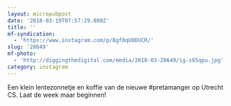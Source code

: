 ```yaml
---
layout: micropubpost
date: '2018-03-19T07:57:29.000Z'
title: ''
mf-syndication:
  - 'https://www.instagram.com/p/Bgf0qU0DUCR/'
slug: '28649'
mf-photo:
  - 'http://diggingthedigital.com/media/2018-03-28649/ig-s85qpu.jpg'
category: instagram
---
```

Een klein lentezonnetje en koffie van de nieuwe #pretamanger op Utrecht CS. Laat de week maar beginnen!
